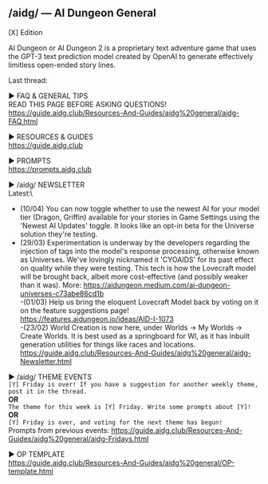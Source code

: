 ## /aidg/ — AI Dungeon General
[X] Edition

AI Dungeon or AI Dungeon 2 is a proprietary text adventure game that uses the GPT-3 text prediction model created by OpenAI to generate effectively limitless open-ended story lines.

Last thread: 

▶ FAQ & GENERAL TIPS\
READ THIS PAGE BEFORE ASKING QUESTIONS!\
<https://guide.aidg.club/Resources-And-Guides/aidg%20general/aidg-FAQ.html>

▶ RESOURCES & GUIDES\
<https://guide.aidg.club>

▶ PROMPTS\
<https://prompts.aidg.club>

▶ /aidg/ NEWSLETTER\
Latest:\
- (10/04) You can now toggle whether to use the newest AI for your model tier (Dragon, Griffin) available for your stories in Game Settings using the 'Newest AI Updates' toggle. It looks like an opt-in beta for the Universe solution they're testing.
- (29/03) Experimentation is underway by the developers regarding the injection of tags into the model's response processing, otherwise known as Universes. We've lovingly nicknamed it 'CYOAIDS' for its past effect on quality while they were testing. This tech is how the Lovecraft model will be brought back, albeit more cost-effective (and possibly weaker than it was). More: https://aidungeon.medium.com/ai-dungeon-universes-c73abe86cd1b \
-(01/03) Help us bring the eloquent Lovecraft Model back by voting on it on the feature suggestions page! https://features.aidungeon.io/ideas/AID-I-1073 \
-(23/02) World Creation is now here, under Worlds -> My Worlds -> Create Worlds. It is best used as a springboard for WI, as it has inbuilt generation utilities for things like races and locations.\
<https://guide.aidg.club/Resources-And-Guides/aidg%20general/aidg-Newsletter.html>

▶ /aidg/ THEME EVENTS\
`[Y] Friday is over! If you have a suggestion for another weekly theme, post it in the thread.`\
**OR**\
`The theme for this week is [Y] Friday. Write some prompts about [Y]!`\
**OR**\
`[Y] Friday is over, and voting for the next theme has begun!`\
Prompts from previous events: <https://guide.aidg.club/Resources-And-Guides/aidg%20general/aidg-Fridays.html>

▶ OP TEMPLATE\
<https://guide.aidg.club/Resources-And-Guides/aidg%20general/OP-template.html>
